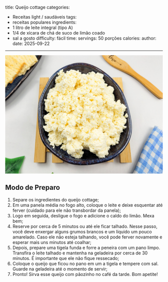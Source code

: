 title: Queijo cottage
categories:
  - Receitas light / saudáveis
tags:
  - receitas populares
ingredients:
  - 1 litro de leite integral (tipo A)
  - 1/4 de xícara de chá de suco de limão coado
  - sal a gosto
difficulty: fácil
time:
servings: 50 porções
calories:
author:
date: 2025-09-22
---
![Queijo cottage](/images/queijo_cottage.jpg)

## Modo de Preparo
1. Separe os ingredientes do queijo cottage;
2. Em uma panela média no fogo alto, coloque o leite e deixe esquentar até ferver (cuidado para ele não transbordar da panela);
3. Logo em seguida, desligue o fogo e adicione o caldo do limão. Mexa bem;
4. Reserve por cerca de 5 minutos ou até ele ficar talhado. Nesse passo, você deve enxergar alguns grumos brancos e um líquido um pouco amarelado. Caso ele não esteja talhando, você pode ferver novamente e esperar mais uns minutos até coalhar;
5. Depois, prepare uma tigela funda e forre a peneira com um pano limpo. Transfira o leite talhado e mantenha na geladeira por cerca de 30 minutos. É importante que ele não fique ressecado;
6. Coloque o queijo que ficou no pano em um a tigela e tempere com sal. Guarde na geladeira até o momento de servir;
7. Pronto! Sirva esse queijo com pãozinho no café da tarde. Bom apetite!